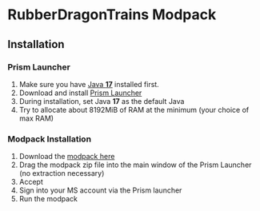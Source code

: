 # RubberDragonTrains Modpack
## Installation
### Prism Launcher
1. Make sure you have [Java **17**](https://aka.ms/download-jdk/microsoft-jdk-17.0.5-windows-x64.msi) installed first.
2. Download and install [Prism Launcher](https://prismlauncher.org/download/)
3. During installation, set Java **17** as the default Java
4. Try to allocate about 8192MiB of RAM at the minimum (your choice of max RAM)

### Modpack Installation
1. Download the [modpack here](https://transfer.sh/get/ByxPzD/RubberDragonTrains.zip)
2. Drag the modpack zip file into the main window of the Prism Launcher (no extraction necessary)
3. Accept
4. Sign into your MS account via the Prism launcher
5. Run the modpack
